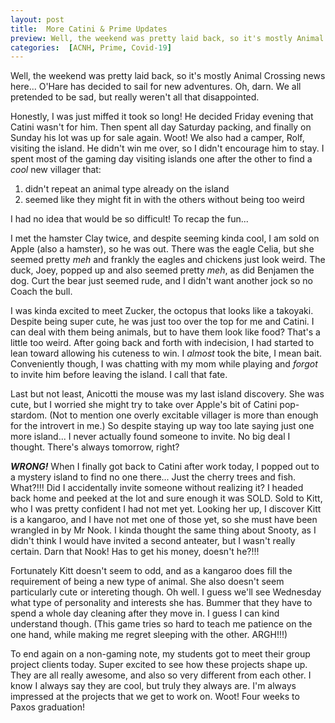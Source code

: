 ```yaml
---
layout: post
title:  More Catini & Prime Updates
preview: Well, the weekend was pretty laid back, so it's mostly Animal Crossing news here... O'Hare has decided to sail for new adventures. Oh, darn. We all pretended to be sad, but really weren't all that disappointed.
categories:  [ACNH, Prime, Covid-19]
---
```


Well, the weekend was pretty laid back, so it's mostly Animal Crossing news here... O'Hare has decided to sail for new adventures. Oh, darn. We all pretended to be sad, but really weren't all that disappointed. 

Honestly, I was just miffed it took so long! He decided Friday evening that Catini wasn't for him. Then spent all day Saturday packing, and finally on Sunday his lot was up for sale again. Woot! We also had a camper, Rolf, visiting the island. He didn't win me over, so I didn't encourage him to stay. I spent most of the gaming day visiting islands one after the other to find a *cool* new villager that:
1. didn't repeat an animal type already on the island 
2. seemed like they might fit in with the others without being too weird 

I had no idea that would be so difficult! To recap the fun... 

I met the hamster Clay twice, and despite seeming kinda cool, I am sold on Apple (also a hamster), so he was out. There was the eagle Celia, but she seemed pretty *meh* and frankly the eagles and chickens just look weird. The duck, Joey, popped up and also seemed pretty *meh*, as did Benjamen the dog. Curt the bear just seemed rude, and I didn't want another jock so no Coach the bull. 

I was kinda excited to meet Zucker, the octopus that looks like a takoyaki. Despite being super cute, he was just too over the top for me and Catini. I can deal with them being animals, but to have them look like food? That's a little too weird. After going back and forth with indecision, I had started to lean toward allowing his cuteness to win. I *almost* took the bite, I mean bait. Conveniently though, I was chatting with my mom while playing and *forgot* to invite him before leaving the island. I call that fate. 

Last but not least, Anicotti the mouse was my last island discovery. She was cute, but I worried she might try to take over Apple's bit of Catini pop-stardom. (Not to mention one overly excitable villager is more than enough for the introvert in me.) So despite staying up way too late saying just one more island... I never actually found someone to invite. No big deal I thought. There's always tomorrow, right?

__*WRONG!*__ When I finally got back to Catini after work today, I popped out to a mystery island to find no one there... Just the cherry trees and fish. What?!!! Did I accidentally invite someone without realizing it?  I headed back home and peeked at the lot and sure enough it was SOLD. Sold to Kitt, who I was pretty confident I had not met yet. Looking her up, I discover Kitt is a kangaroo, and I have not met one of those yet, so she must have been wrangled in by Mr Nook. I kinda thought the same thing about Snooty, as I didn't think I would have invited a second anteater, but I wasn't really certain. Darn that Nook! Has to get his money, doesn't he?!!! 

Fortunately Kitt doesn't seem to odd, and as a kangaroo does fill the requirement of being a new type of animal. She also doesn't seem particularly cute or intereting though. Oh well. I guess we'll see Wednesday what type of personality and interests she has. Bummer that they have to spend a whole day cleaning after they move in. I guess I can kind understand though. (This game tries so hard to teach me patience on the one hand, while making me regret sleeping with the other. ARGH!!!)

To end again on a non-gaming note, my students got to meet their group project clients today. Super excited to see how these projects shape up. They are all really awesome, and also so very different from each other. I know I always say they are cool, but truly they always are. I'm always impressed at the projects that we get to work on. Woot! Four weeks to Paxos graduation!